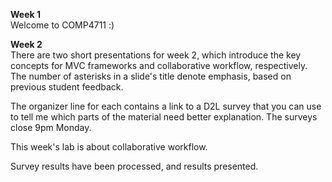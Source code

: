 **Week 1**  
Welcome to COMP4711 :)

**Week 2**  
There are two short presentations for week 2, which
introduce the key concepts for MVC frameworks and collaborative workflow, respectively.
The number of asterisks in a slide's title denote emphasis, based on previous
student feedback.

The organizer line for each contains a link to a D2L survey that
you can use to tell me which parts of the material need better explanation.
The surveys close 9pm Monday.

This week's lab is about collaborative workflow.

Survey results have been processed, and results presented.
